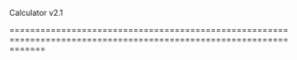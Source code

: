 Calculator v2.1

===================================================================================================================
